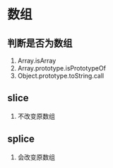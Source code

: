 # 数组

## 判断是否为数组
1. Array.isArray
2. Array.prototype.isPrototypeOf
3. Object.prototype.toString.call


## slice
1. 不改变原数组

## splice
1. 会改变原数组
